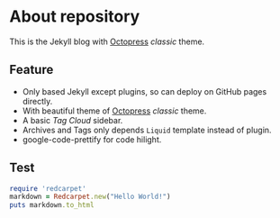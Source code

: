 About repository
================

This is the Jekyll blog with [Octopress](http://octopress.org) *classic* theme.

Feature
-------

- Only based Jekyll except plugins, so can deploy on GitHub pages directly.
- With beautiful theme of [Octopress](http://octopress.org) *classic* theme.
- A basic *Tag Cloud* sidebar.
- Archives and Tags only depends `Liquid` template instead of plugin.
- google-code-prettify for code hilight.

Test
----

```ruby
require 'redcarpet'
markdown = Redcarpet.new("Hello World!")
puts markdown.to_html
```
